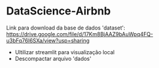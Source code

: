 # DataScience-Airbnb

Link para download da base de dados 'dataset': https://drive.google.com/file/d/17Km8BjAAZ9bAuWpq4FQ-u3bFq76I6SXa/view?usp=sharing

  - Ultilizar streamlit para visualização local
  - Descompactar arquivo 'dados'
